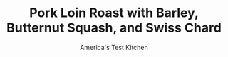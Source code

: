 ---
layout: ../../layouts/MarkdownPostLayout.astro
title: Pork Loin Roast with Barley, Butternut Squash, and Swiss Chard
author: America's Test Kitchen
pubDate: 2023-03-15
description: "Most meats cooked en cocotte fly solo. Not this time."
image_url: https://res.cloudinary.com/hksqkdlah/image/upload/ar_1:1,c_fill,dpr_2.0,f_auto,fl_lossy.progressive.strip_profile,g_faces:auto,q_auto:low,w_344/32011_sfs-one-pot-pork-loin-with-barley-butternut-squash-and-swiss-30
tags: ["Main Courses","Pork","Cookbook Collection"]
calories: 
protein: 
carbohydrates: 
fats: 
fiber: 
ingredients: ["3 pound, boneless pork loin roast","1/4 teaspoon, table salt","2 tablespoons, minced fresh thyme","3 tablespoons, vegetable oil","1 , onion, chopped","1 cup, pearl barley, rinsed","3 , garlic cloves, minced","1/4 cup, dry white wine","4 cups, chicken broth","2.5 cups, butternut squash (1/2 small squash), peeled, seeded, and cut into 1/2-inch pieces","8 ounces, Swiss chard, stems chopped, leaves cut into 1-inch pieces","1 ounce, Parmesan cheese, grated (1/2 cup)","2 teaspoons, cider vinegar"]
serves: 6
time: "1¾ hours"
instructions: ["Adjust oven rack to lowest position and heat oven to 250 degrees. Trim pork, leaving 1/4-inch-thick layer of fat on top. Pat pork dry with paper towels, then tie with kitchen twine at 1-inch intervals. Season pork with salt and pepper and sprinkle with 1 tablespoon thyme. Heat 2 tablespoons oil in Dutch oven over medium-high heat until just smoking. Brown pork on all sides, 7 to 10 minutes, reducing heat if pot begins to scorch. Transfer pork to plate.","Reduce heat to medium and add remaining 1 tablespoon oil, onion, barley, and 1/4 teaspoon salt to now-empty pot. Cook until onion is softened, about 5 minutes. Stir in garlic and remaining 1 tablespoon thyme and cook until fragrant, about 30 seconds. Stir in wine, scraping up any browned bits, and cook until evaporated, about 30 seconds. Stir in broth and bring to simmer.","Off heat, return browned pork and any accumulated juices to pot. Place large sheet of aluminum foil over pot and press to seal, then cover tightly with lid. Transfer pot to oven and cook until center of pork registers 135 degrees, 25 to 35 minutes.","Remove pot from oven. Transfer pork to carving board, tent with foil, and let rest while barley and vegetables finish cooking.","Meanwhile, transfer pot to stovetop and simmer over medium-low heat, covered, until barley is just cooked through but still somewhat firm in center, 10 to 15 minutes. Stir in squash and chard stems and cook, covered, until vegetables are tender, 10 to 15 minutes. Stir in chard leaves, increase heat to medium, and cook, uncovered, until leaves are tender and mixture is thickened to risotto-like consistency, 2 to 5 minutes. Off heat, stir in Parmesan and vinegar. Season with salt and pepper to taste.","Discard twine and slice pork. Serve with barley and vegetables."]
nutrition: undefined
notes: "Arrowhead Mills and Quaker pearl barley yield the most consistent results in this recipe. If you use a different brand, you may need to extend the cooking time in step 5, adding water as necessary. Use a large Dutch oven with a tight-fitting lid. Look for a 3-pound pork loin roast that is 7 to 8 inches long and 4 to 5 inches wide."
---